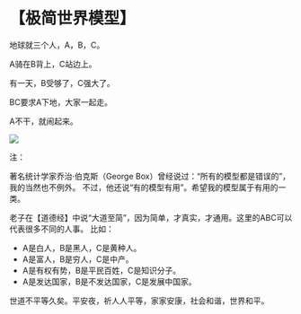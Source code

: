 # 【极简世界模型】

地球就三个人，A，B，C。

A骑在B背上，C站边上。

有一天，B受够了，C强大了。

BC要求A下地，大家一起走。

A不干，就闹起来。

![](30.jpg)

注：

著名统计学家乔治·伯克斯（George Box）曾经说过：“所有的模型都是错误的”，我的当然也不例外。
不过，他还说“有的模型有用”。希望我的模型属于有用的一类。

老子在【道德经】中说“大道至简”，因为简单，才真实，才通用。这里的ABC可以代表很多不同的人事。
比如：

- A是白人，B是黑人，C是黄种人。
- A是富人，B是穷人，C是中产。
- A是有权有势，B是平民百姓，C是知识分子。
- A是发达国家，B是不发达国家，C是发展中国家。

世道不平等久矣。平安夜，祈人人平等，家家安康，社会和谐，世界和平。
